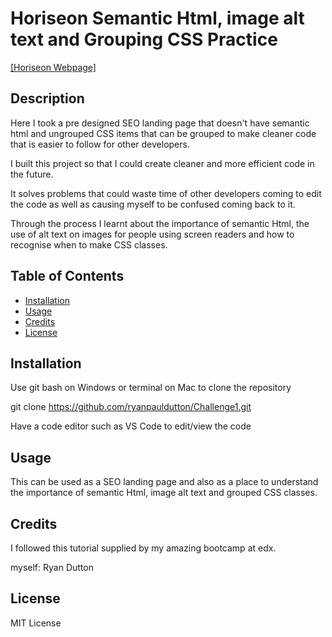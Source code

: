 # Horiseon Semantic Html, image alt text and Grouping CSS Practice

[[Horiseon Webpage]](Horiseon-Screenshot.png)

## Description

Here I took a pre designed SEO landing page that doesn't have semantic html and ungrouped CSS items that can be grouped to make cleaner code that is easier to follow for other developers.

I built this project so that I could create cleaner and more efficient code in the future.

It solves problems that could waste time of other developers coming to edit the code as well as causing myself to be confused coming back to it.

Through the process I learnt about the importance of semantic Html, the use of alt text on images for people using screen readers and how to recognise when to make CSS classes.

## Table of Contents

- [Installation](#installation)
- [Usage](#usage)
- [Credits](#credits)
- [License](#license)

## Installation

Use git bash on Windows or terminal on Mac to clone the repository

git clone https://github.com/ryanpauldutton/Challenge1.git

Have a code editor such as VS Code to edit/view the code

## Usage

This can be used as a SEO landing page and also as a place to understand the importance of semantic Html, image alt text and grouped CSS classes.

## Credits

I followed this tutorial supplied by my amazing bootcamp at edx.

myself: Ryan Dutton

## License

MIT License


